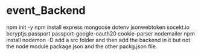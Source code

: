 # event_Backend
npm init -y
npm install express mongoose dotenv jsonwebtoken socekt.io bcryptjs passport passport-google-oauth20 cookie-parser nodemailer
npm install nodemon -D
add a src folder and then add the backend in it but not the node module package.json and the other packg.json file.
